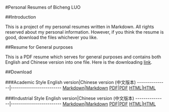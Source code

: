 #Personal Resumes of Bicheng LUO

##Introduction

This is a project of my personal resumes written in Markdown. All rights reserved about my personal information. However, if you think the resume is good, download the files whichever you like.

##Resume for General purposes

This is a PDF resume which serves for general purposes and contains both English and Chinese version into one file. Here is the downloading [link](./resume.pdf).

##Download

###Academic Style
English version|Chinese version (中文版本)
---------------|-------------------------
[Markdown](./academy/english/academic_resume_en.md)|[Markdown](./academy/chinese/academic_resume_cn.md)
[PDF](./academy/english/other/academic_resume_en.pdf)|[PDF](./academy/chinese/other/academic_resume_cn.pdf)
[HTML](./academy/english/other/academic_resume_en.html)|[HTML](./academy/chinese/other/academic_resume_cn.html)

###Industrial Style
English version|Chinese version (中文版本)
---------------|-------------------------
[Markdown](./industry/english/resume_en.md)|[Markdown](./industry/chinese/resume_cn.md)
[PDF](./industry/english/other/resume_en.pdf)|[PDF](./industry/chinese/other/resume_cn.pdf)
[HTML](./industry/english/other/resume_en.html)|[HTML](./industry/chinese/other/resume_cn.html)

